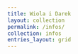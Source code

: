 ```yaml
---
title: Wiola i Darek
layout: collection
permalink: /infos/
collection: infos
entries_layout: grid
---
```

